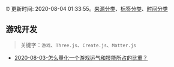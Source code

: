 :alarm_clock: 更新时间: 2020-08-04 01:33:55。[来源分类](../README.md)、[标签分类](../TAGS.md)、[时间分类](../TIMELINE.md)

## 游戏开发


> 关键字：`游戏`、`Three.js`、`Create.js`、`Matter.js`



- [2020-08-03-怎么量化一个游戏运气和技能所占的比重？](https://www.v2ex.com/t/695389) 